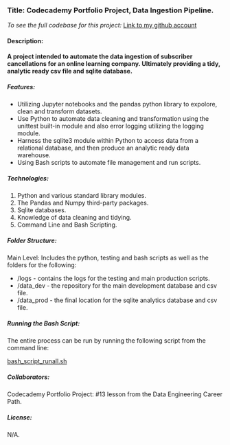 ### Title: Codecademy Portfolio Project, Data Ingestion Pipeline.

*To see the full codebase for this project:*
[Link to my github account](https://github.com/dcremas/subscriber_portfolio)

#### Description:

#### A project intended to automate the data ingestion of subscriber cancellations for an online learning company. Ultimately providing a tidy, analytic ready csv file and sqlite database.

##### Features:

- Utilizing Jupyter notebooks and the pandas python library to expolore, clean and transform datasets.
- Use Python to automate data cleaning and transformation using the unittest built-in module and also error logging utilizing the logging module.
- Harness the sqlite3 module within Python to access data from a relational database, and then produce an analytic ready data warehouse.
- Using Bash scripts to automate file management and run scripts.

##### Technologies:

1. Python and various standard library modules.
2. The Pandas and Numpy third-party packages.
3. Sqlite databases.
4. Knowledge of data cleaning and tidying.
5. Command Line and Bash Scripting.

##### Folder Structure:

Main Level: Includes the python, testing and bash scripts as well as the folders for the following:

- /logs - contains the logs for the testing and main production scripts.
- /data_dev - the repository for the main development database and csv file.
- /data_prod - the final location for the sqlite analytics database and csv file.

##### Running the Bash Script:

The entire process can be run by running the following script from the command line:

<u>bash_script_runall.sh</u>

##### Collaborators:

Codecademy Portfolio Project: #13 lesson from the Data Engineering Career Path.

##### License:

N/A.